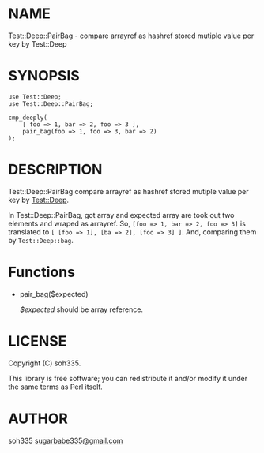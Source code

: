 # NAME

Test::Deep::PairBag - compare arrayref as hashref stored mutiple value per key by Test::Deep

# SYNOPSIS

    use Test::Deep;
    use Test::Deep::PairBag;

    cmp_deeply(
        [ foo => 1, bar => 2, foo => 3 ],
        pair_bag(foo => 1, foo => 3, bar => 2)
    );

# DESCRIPTION

Test::Deep::PairBag compare arrayref as hashref stored mutiple value per key by [Test::Deep](http://search.cpan.org/perldoc?Test::Deep).

In Test::Deep::PairBag, got array and expected array are took out two elements and wraped as arrayref.
So, `[foo => 1, bar => 2, foo => 3]` is translated to `[ [foo => 1], [ba => 2], [foo => 3] ]`.
And, comparing them by `Test::Deep::bag`.

# Functions

- pair\_bag($expected)

    _$expected_ should be array reference.

# LICENSE

Copyright (C) soh335.

This library is free software; you can redistribute it and/or modify
it under the same terms as Perl itself.

# AUTHOR

soh335 <sugarbabe335@gmail.com>
